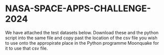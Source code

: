 # NASA-SPACE-APPS-CHALLENGE-2024
We have attached the test datasets below. Download these and the python script into the same file and copy past the location of the csv file you wish to use onto the appropirate place in the Python programme Moonquake for it to use that csv file. 
